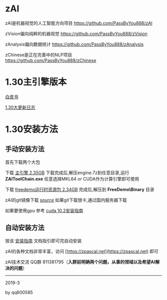 # zAI

zAI是机器视觉的人工智能方向项目 https://github.com/PassByYou888/zAI

zVision偏向纯粹的机器视觉 https://github.com/PassByYou888/zVision

zAnalysis偏向数据统计 https://github.com/PassByYou888/zAnalysis

zChinese是正在完善中的NLP项目 https://github.com/PassByYou888/zChinese

# 1.30主引擎版本

[白皮书](https://zpascal.net/AI%E7%99%BD%E7%9A%AE%E4%B9%A6.pdf)

[1.30大更新日志](http://zpascal.net/1.30%E6%9B%B4%E6%96%B0%E6%97%A5%E5%BF%97.pdf)


# 1.30安装方法

## 手动安装方法

首先下载两个大包

下载 [主引擎 2.35GB](https://zpascal.net/download/github/AIEngine.7z) 下载完成后,解压engine.7z到任意目录,运行 **ZAIToolChain.exe** 任意选择MKL64 or CUDA作为计算引擎即可使用

下载 [freedemo运行时资源包 2.34GB](https://zpascal.net/download/github/FreeDemoBinary.7z) 完成后,解压到 **FreeDemo\Binary** 目录

zAI的git镜像下载 [source](https://zpascal.net/download/github/AISource.7z) 如果git下载很卡,通过国内服务器下载

如果要使用gpu 参考 [cuda 10.2安装指南](https://zpascal.net/ZAI-CUDA%E5%AE%89%E8%A3%85%E6%8C%87%E5%8D%97.pdf)


## 自动安装方法

按该 [安装指南](http://zpascal.net/Z-AI1.3%E5%AE%89%E8%A3%85%E6%8C%87%E5%8D%97.pdf) 文档指引即可完自动安装


zAI的各种文档非常丰富，访问 [https://zpascal.net](https://zpascal.net) 即可

zAI技术交流 QQ群 811381795（**入群前明确两个问题，从事的领域以及希望AI解决的问题**）

----------

2019-3

by qq600585
